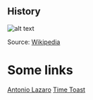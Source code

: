 ## History

![alt text](https://raw.githubusercontent.com/jsouzadev/java-fundamentals/master/images/history.png)

Source: [Wikipedia](https://en.wikipedia.org/wiki/Java_version_history)


# Some links

[Antonio Lazaro](https://antoniolazaro.github.io/java/2017/01/03/evolucao-java/)
[Time Toast](https://www.timetoast.com/timelines/linha-do-tempo-java--2)

